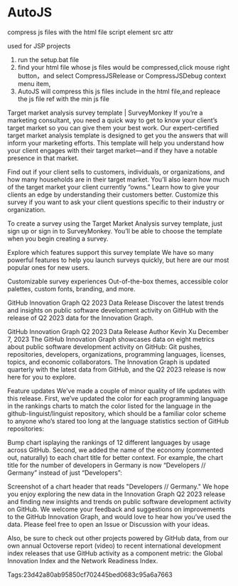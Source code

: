 # AutoJS
compress js files with the html file script element src attr

used for JSP projects



1. run the setup.bat file
2. find your html file whose js files would be compressed,click mouse right button，and select 
   CompressJSRelease or CompressJSDebug context menu item,
3. AutoJS will compress this js files include in the html file,and repleace the js file ref with the min    js file 

Target market analysis survey template | SurveyMonkey
If you’re a marketing consultant, you need a quick way to get to know your client’s target market so you can give them your best work. Our expert-certified target market analysis template is designed to get you the answers that will inform your marketing efforts. This template will help you understand how your client engages with their target market—and if they have a notable presence in that market.

Find out if your client sells to customers, individuals, or organizations, and how many households are in their target market. You’ll also learn how much of the target market your client currently “owns.” Learn how to give your clients an edge by understanding their customers better. Customize this survey if you want to ask your client questions specific to their industry or organization.

To create a survey using the Target Market Analysis survey template, just sign up or sign in to SurveyMonkey. You’ll be able to choose the template when you begin creating a survey.

Explore which features support this survey template
We have so many powerful features to help you launch surveys quickly, but here are our most popular ones for new users.

Customizable survey experiences
Out-of-the-box themes, accessible color palettes, custom fonts, branding, and more.

GitHub Innovation Graph Q2 2023 Data Release
Discover the latest trends and insights on public software development activity on GitHub with the release of Q2 2023 data for the Innovation Graph.

GitHub Innovation Graph Q2 2023 Data Release
Author
Kevin Xu
December 7, 2023
The GitHub Innovation Graph showcases data on eight metrics about public software development activity on GitHub: Git pushes, repositories, developers, organizations, programming languages, licenses, topics, and economic collaborators. The Innovation Graph is updated quarterly with the latest data from GitHub, and the Q2 2023 release is now here for you to explore.

Feature updates
We’ve made a couple of minor quality of life updates with this release. First, we’ve updated the color for each programming language in the rankings charts to match the color listed for the language in the github-linguist/linguist repository, which should be a familiar color scheme to anyone who’s stared too long at the language statistics section of GitHub repositories:

Bump chart isplaying the rankings of 12 different languages by usage across GitHub.
Second, we added the name of the economy (commented out, naturally) to each chart title for better context. For example, the chart title for the number of developers in Germany is now “Developers // Germany” instead of just “Developers”:

Screenshot of a chart header that reads "Developers // Germany."
We hope you enjoy exploring the new data in the Innovation Graph Q2 2023 release and finding new insights and trends on public software development activity on GitHub. We welcome your feedback and suggestions on improvements to the GitHub Innovation Graph, and would love to hear how you’ve used the data. Please feel free to open an Issue or Discussion with your ideas.

Also, be sure to check out other projects powered by GitHub data, from our own annual Octoverse report (video) to recent international development index releases that use GitHub activity as a component metric: the Global Innovation Index and the Network Readiness Index.

Tags:23d42a80ab95850cf702445bed0683c95a6a7663
